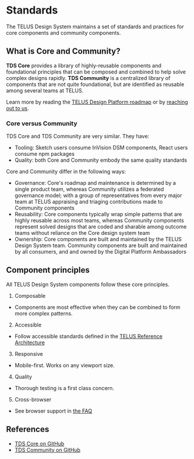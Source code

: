 # Standards

The TELUS Design System maintains a set of standards and practices for core components and community components.

## What is Core and Community?

**TDS Core** provides a library of highly-reusable components and foundational principles that can be composed and combined to help solve
complex designs rapidly. **TDS Community** is a centralized library of components that are not quite foundational, but are
identified as reusable among several teams at TELUS.

Learn more by reading the [TELUS Design Platform roadmap](../roadmap.md) or by [reaching out to us](../contact.md).

### Core versus Community

TDS Core and TDS Community are very similar. They have:

- Tooling: Sketch users consume InVision DSM components, React users consume npm packages
- Quality: both Core and Community embody the same quality standards

Core and Community differ in the following ways:

- Governance: Core's roadmap and maintenance is determined by a single product team, whereas Community utilizes a federated governance model;
  with a group of representatives from every major team at TELUS appraising and triaging contributions made to Community components
- Reusability: Core components typically wrap simple patterns that are highly reusable across most teams, whereas Community components
  represent solved designs that are coded and sharable among outcome teams without reliance on the Core design system team
- Ownership: Core components are built and maintained by the TELUS Design System team. Community components are built and maintained by all consumers, and and owned by the Digital Platform Ambassadors
  <!-- TODO: add link to digital platform ambassadors -->

## Component principles

All TELUS Design System components follow these core principles.

1. Composable

- Components are most effective when they can be combined to form more complex patterns.

2. Accessible

- Follow accessible standards defined in the [TELUS Reference Architecture](https://github.com/telus/reference-architecture/blob/61520d0e05da6fe8d78247fef3ecc6d266b7b186/development/accessibility.md)

3. Responsive

- Mobile-first. Works on any viewport size.

4. Quality

- Thorough testing is a first class concern.

5. Cross-browser

- See browser support in [the FAQ](faq.md#what-browsers-does-tds-support)

## References

- [TDS Core on GitHub](https://github.com/telus/tds-core)
- [TDS Community on GitHub](https://github.com/telus/tds-community)

